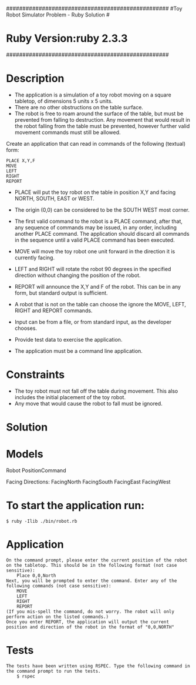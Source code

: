 ##################################################
#Toy Robot Simulator Problem - Ruby Solution     #
#    Ruby Version:ruby 2.3.3                     #
##################################################

# Description

- The application is a simulation of a toy robot moving on a square tabletop,
  of dimensions 5 units x 5 units.
- There are no other obstructions on the table surface.
- The robot is free to roam around the surface of the table, but must be
  prevented from falling to destruction. Any movement that would result in the
  robot falling from the table must be prevented, however further valid
  movement commands must still be allowed.

Create an application that can read in commands of the following (textual) form:

    PLACE X,Y,F
    MOVE
    LEFT
    RIGHT
    REPORT

- PLACE will put the toy robot on the table in position X,Y and facing NORTH,
  SOUTH, EAST or WEST.
- The origin (0,0) can be considered to be the SOUTH WEST most corner.
- The first valid command to the robot is a PLACE command, after that, any
  sequence of commands may be issued, in any order, including another PLACE
  command. The application should discard all commands in the sequence until
  a valid PLACE command has been executed.
- MOVE will move the toy robot one unit forward in the direction it is
  currently facing.
- LEFT and RIGHT will rotate the robot 90 degrees in the specified direction
  without changing the position of the robot.
- REPORT will announce the X,Y and F of the robot. This can be in any form,
  but standard output is sufficient.

- A robot that is not on the table can choose the ignore the MOVE, LEFT, RIGHT
  and REPORT commands.
- Input can be from a file, or from standard input, as the developer chooses.
- Provide test data to exercise the application.
- The application must be a command line application.

# Constraints

- The toy robot must not fall off the table during movement. This also
  includes the initial placement of the toy robot.
- Any move that would cause the robot to fall must be ignored.

# Solution

# Models
   Robot
   PositionCommand

   Facing Directions:
   FacingNorth
   FacingSouth
   FacingEast
   FacingWest

# To start the application run:
    $ ruby -Ilib ./bin/robot.rb

# Application
    On the command prompt, please enter the current position of the robot on the tabletop. This should be in the following format (not case sensitive):
        Place 0,0,North
    Next, you will be prompted to enter the command. Enter any of the following commands (not case sensitive):
        MOVE
        LEFT
        RIGHT
        REPORT
    (If you mis-spell the command, do not worry. The robot will only perform action on the listed commands.)
    Once you enter REPORT, the application will output the current position and direction of the robot in the format of "0,0,NORTH"

# Tests
    The tests have been written using RSPEC. Type the following command in the command prompt to run the tests.
        $ rspec
